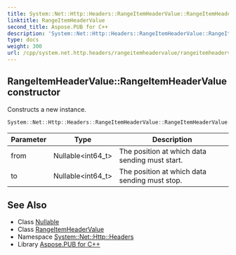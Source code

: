 ```yaml
---
title: System::Net::Http::Headers::RangeItemHeaderValue::RangeItemHeaderValue constructor
linktitle: RangeItemHeaderValue
second_title: Aspose.PUB for C++
description: 'System::Net::Http::Headers::RangeItemHeaderValue::RangeItemHeaderValue constructor. Constructs a new instance in C++.'
type: docs
weight: 300
url: /cpp/system.net.http.headers/rangeitemheadervalue/rangeitemheadervalue/
---
```

## RangeItemHeaderValue::RangeItemHeaderValue constructor


Constructs a new instance.

```cpp
System::Net::Http::Headers::RangeItemHeaderValue::RangeItemHeaderValue(Nullable<int64_t> from, Nullable<int64_t> to)
```


| Parameter | Type | Description |
| --- | --- | --- |
| from | Nullable\<int64_t\> | The position at which data sending must start. |
| to | Nullable\<int64_t\> | The position at which data sending must stop. |

## See Also

* Class [Nullable](../../../system/nullable/)
* Class [RangeItemHeaderValue](../)
* Namespace [System::Net::Http::Headers](../../)
* Library [Aspose.PUB for C++](../../../)
